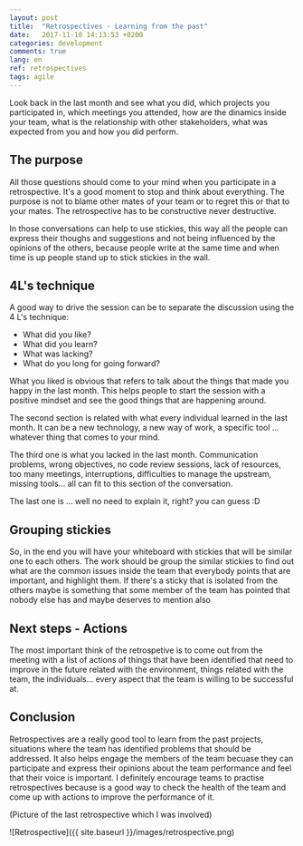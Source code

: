 ```yaml
---
layout: post
title:  "Retrospectives - Learning from the past"
date:   2017-11-10 14:13:53 +0200
categories: development
comments: true
lang: en
ref: retrospectives
tags: agile
---
```


Look back in the last month and see what you did, which projects you participated in, which meetings you attended, how are the dinamics inside your team, what is the relationship with other stakeholders, what was expected from you and how you did perform.

The purpose
----------------------

All those questions should come to your mind when you participate in a retrospective. It's a good moment to stop and think about everything. The purpose is not to blame other mates of your team or to regret this or that to your mates. The retrospective has to be constructive never destructive.

In those conversations can help to use stickies, this way all the people can express their thoughs and suggestions and not being influenced by the opinions of the others, because people write at the same time and when time is up people stand up to stick stickies in the wall. 

4L's technique
-----------------------

A good way to drive the session can be to separate the discussion using the 4 L's technique:

- What did you like?
- What did you learn?
- What was lacking?
- What do you long for going forward?

What you liked is obvious that refers to talk about the things that made you happy in the last month. This helps people to start the session with a positive mindset and see the good things that are happening around.

The second section is related with what every individual learned in the last month. It can be a new technology, a new way of work, a specific tool ... whatever thing that comes to your mind. 

The third one is what you lacked in the last month. Communication problems, wrong objectives, no code review sessions, lack of resources, too many meetings, interruptions, difficulties to manage the upstream, missing tools... all can fit to this section of the conversation. 

The last one is ... well no need to explain it, right? you can guess :D

Grouping stickies
---------------------- 
So, in the end you will have your whiteboard with stickies that will be similar one to each others. The work should be group the similar stickies to find out what are the common issues inside the team that everybody points that are important, and highlight them. If there's a sticky that is isolated from the others maybe is something that some member of the team has pointed that nobody else has and maybe deserves to mention also

Next steps - Actions
----------------------
The most important think of the retrospetive is to come out from the meeting with a list of actions of things that have been identified that need to improve in the future related with the environment, things related with the team, the individuals... every aspect that the team is willing to be successful at.   

Conclusion
--------------------- 
Retrospectives are a really good tool to learn from the past projects, situations where the team has identified problems that should be addressed. It also helps engage the members of the team becuase they can participate and express their opinions about the team performance and feel that their voice is important. I definitely encourage teams to practise retrospectives because is a good way to check the health of the team and come up with actions to improve the performance of it.

(Picture of the last retrospective which I was involved) 

![Retrospective]({{ site.baseurl }}/images/retrospective.png)



